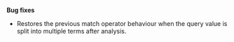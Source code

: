 **Bug fixes**

- Restores the previous match operator behaviour when the query value is split into multiple terms after analysis.

